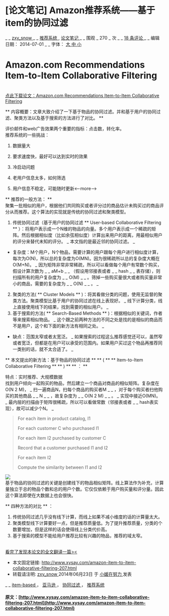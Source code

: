 #  [论文笔记] Amazon推荐系统——基于item的协同过滤 

_ _ [ zxy_snow ](http://www.xysay.com/author/zxy_snow) _ _ [ 推荐系统 ](http://www.xysay.com/category/%e6%8e%a8%e8%8d%90%e7%b3%bb%e7%bb%9f) , [ 论文笔记 ](http://www.xysay.com/category/%e8%ae%ba%e6%96%87%e7%ac%94%e8%ae%b0) _ _ 围观 _ 270 _ 次  _ _ [ 18 条评论 ](http://www.xysay.com/amazon-item-to-item-collaborative-filtering-207.html#comments) _ _ 编辑日期：  2014-07-01  _ _ 字体： [ 大 ](javascript:;) [ 中 ](javascript:;) [ 小 ](javascript:;)

#  Amazon.com Recommendations Item-to-Item Collaborative Filtering 

[   
点此下载论文：Amazon.com Recommendations Item-to-Item Collaborative Filtering ](http://www.cs.umd.edu/~samir/498/Amazon-Recommendations.pdf)   


** 内容概要：文章大致介绍了一下基于物品的协同过滤。并和基于用户的协同过滤、聚类方法以及基于搜索的方法进行了对比。 **   
  
评价邮件和web广告效果两个重要的指标：点击数，转化率。   
推荐系统的一些挑战： 

  1. 数据量大 

  2. 要求速度快，最好可以达到实时的效果 

  3. 冷启动问题 

  4. 老用户信息太多，如何筛选 

  5. 用户信息不稳定，可能随时更新<\--more-->

** 推荐的一般方法： **   
聚集一批相似的用户，根据他们共同购买或者评分过的商品估计未购买过的商品评分从而推荐。这个算法的实现就是传统的协同过滤和聚类模型。 

  1. 传统协同过滤（基于用户的协同过滤 ** User-based Collaborative Filtering ** ）：将用户表示成一个N维的物品的向量。多个用户表示成一个稀疏的矩阵。然后根据相似度（比如余弦相似度）计算出来用户的距离，用最相似用户的评分来替代未知的评分。 _ 本文指的是最近邻的协同过滤。 _
  * 复杂度：M个用户，N个物品，需要计算的用户跟每个用户进行相似度计算，每次为O(N)，所以总的复杂度为O(MN)。因为很稀疏所以总的复杂度大概在O(M+N)。  _ 因为矩阵非常非常稀疏，所以可以看做每个用户有常数个购买，假设计算次数为 _ _ aM+b _ _ （假设用邻接表或者 _ _ hash _ _ 表存储），则  扫描所有的用户复杂度为 _ _ O(M) _ _ 。筛掉一些购买量很大或者购买量非常小的商品，需要的复杂度为 _ _ O(N) _ _ 。 _
  2. 聚类的方法( ** Cluster Models ** )：将其看做分类的问题，使用无监督的聚类方法。聚类模型比基于用户的协同过滤在线上表现好。 _ 线下计算分类，线上直接使用线下的结果，找到需要的相似用户。 _
  3. 基于搜索的方法( ** Search-Based Methods ** )：根据相似的关键词，作者等来搜索相似物品。  _ 这个跟之前两种方法的不同之处是找的是相似的商品而不是用户，这个和下面的新方法有相同之处。 _
  * 缺点：范围太窄或者太宽泛。  _ 如果搜索的过程这么推荐感觉还可以，虽然窄或者宽泛，但都是在用户可以承受的范围内。如果用户买过这个物品再推荐同一类别的话，就不太合适了。 _

  
** 本文提出的新方法：基于物品的协同过滤 ** ** ( ** ** Item-to-Item Collaborative Filtering ** ** ) ** ** ： **

特点：实时推荐、大规模数据   
找到用户倾向一起购买的物品，然后建立一个商品对商品的相似矩阵。复杂度在O(N  2  M)，  _ 扫一遍商品N，扫每个商品的购买者M _ _ ，对于每个购买者扫他购买的其他商品 _ _ N _ _ ，故复杂度为 _ _ O(N  2  M) _ _ 。 _ 实现中接近O(MN)。 _ 最内层的扫描由于矩阵很稀疏，所以可以看做常数（邻接表或者 _ _ hash表实现），故可以减少个N。 _

> For each item in product catalog, I1 
> 
> For each customer C who purchased I1 
> 
> For each item I2 purchased by customer C 
> 
> Record that a customer purchased I1 and I2 
> 
> For each item I2 
> 
> Compute the similarity between I1 and I2 

![](file:///C:\\Users\\zxy\\AppData\\Local\\Temp\\msohtmlclip1\\01\\clip_image001.png)   
基于物品的协同过滤的关键是创建线下的物品相似矩阵。线上算法作为补充，计算量独立于总的物品个数和总的用户个数。它仅仅依赖于用户购买量和评分量。因此这个算法即使在大数据上也会很快。 

  
** 四种方法的对比 ** ： 

  1. 传统协同过滤几乎没有线下计算，而线上如果不减小维度的话的计算量太大。 
  2. 聚类模型线下计算要好一点，但是推荐质量低。为了提升推荐质量，分类的个数要增加，但是这样的话会使得线上分类代价高。 
  3. 基于搜索的模型不能给用户推荐比较有兴趣的物品，推荐的域太窄。 

[   
看完了发现本论文的全文翻译一篇>< ](http://blog.sina.com.cn/s/blog_586631940100pduh.html)

  * 本文固定链接: [ http://www.xysay.com/amazon-item-to-item-collaborative-filtering-207.html ](http://www.xysay.com/amazon-item-to-item-collaborative-filtering-207.html)
  * 转载请注明: [ zxy_snow ](http://www.xysay.com/author/zxy_snow) 2014年06月23日  于 [ 小媛在努力 ](http://www.xysay.com/) 发表 

_ _ [ item-based ](http://www.xysay.com/tag/item-based) ， [ 亚马逊 ](http://www.xysay.com/tag/%e4%ba%9a%e9%a9%ac%e9%80%8a) ， [ 协同过滤 ](http://www.xysay.com/tag/%e5%8d%8f%e5%90%8c%e8%bf%87%e6%bb%a4) ， [ 推荐系统 ](http://www.xysay.com/tag/%e6%8e%a8%e8%8d%90%e7%b3%bb%e7%bb%9f)

  

#### 原文：[http://www.xysay.com/amazon-item-to-item-collaborative-filtering-207.html](http://www.xysay.com/amazon-item-to-item-collaborative-filtering-207.html)